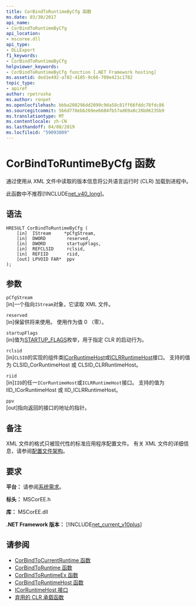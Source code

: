 ```yaml
---
title: CorBindToRuntimeByCfg 函数
ms.date: 03/30/2017
api_name:
- CorBindToRuntimeByCfg
api_location:
- mscoree.dll
api_type:
- DLLExport
f1_keywords:
- CorBindToRuntimeByCfg
helpviewer_keywords:
- CorBindToRuntimeByCfg function [.NET Framework hosting]
ms.assetid: ded1e492-a782-4185-9c66-709e421c1782
topic_type:
- apiref
author: rpetrusha
ms.author: ronpet
ms.openlocfilehash: bbba208296dd2099c9da58c81ff66fddc78fdc86
ms.sourcegitcommit: 5b6d778ebb269ee6684fb57ad69a8c28b06235b9
ms.translationtype: MT
ms.contentlocale: zh-CN
ms.lasthandoff: 04/08/2019
ms.locfileid: "59093809"
---
```

# <a name="corbindtoruntimebycfg-function"></a>CorBindToRuntimeByCfg 函数
通过使用从 XML 文件中读取的版本信息将公共语言运行时 (CLR) 加载到进程中。  
  
 此函数中不推荐[!INCLUDE[net_v40_long](../../../../includes/net-v40-long-md.md)]。  
  
## <a name="syntax"></a>语法  
  
```  
HRESULT CorBindToRuntimeByCfg (  
    [in]  IStream     *pCfgStream,  
    [in]  DWORD        reserved,  
    [in]  DWORD        startupFlags,  
    [in]  REFCLSID     rclsid,  
    [in]  REFIID       riid,   
    [out] LPVOID FAR*  ppv  
);  
```  
  
## <a name="parameters"></a>参数  
 `pCfgStream`  
 [in]一个指向`IStream`对象，它读取 XML 文件。  
  
 `reserved`  
 [in]保留供将来使用。 使用作为值 0 （零）。  
  
 `startupFlags`  
 [in]值为[STARTUP_FLAGS](../../../../docs/framework/unmanaged-api/hosting/startup-flags-enumeration.md)枚举，用于指定 CLR 的启动行为。  
  
 `rclsid`  
 [in]`CLSID`的实现的组件类[ICorRuntimeHost](../../../../docs/framework/unmanaged-api/hosting/icorruntimehost-interface.md)或[ICLRRuntimeHost](../../../../docs/framework/unmanaged-api/hosting/iclrruntimehost-interface.md)接口。 支持的值为 CLSID_CorRuntimeHost 或 CLSID_CLRRuntimeHost。  
  
 `riid`  
 [in]`IID`的任一`ICorRuntimeHost`或`ICLRRuntimeHost`接口。 支持的值为 IID_ICorRuntimeHost 或 IID_ICLRRuntimeHost。  
  
 `ppv`  
 [out]指向返回的接口的地址的指针。  
  
## <a name="remarks"></a>备注  
 XML 文件的格式只被现代性的标准应用程序配置文件。 有关 XML 文件的详细信息，请参阅[配置文件架构](../../../../docs/framework/configure-apps/file-schema/index.md)。  
  
## <a name="requirements"></a>要求  
 **平台：** 请参阅[系统需求](../../../../docs/framework/get-started/system-requirements.md)。  
  
 **标头：** MSCorEE.h  
  
 **库：** MSCorEE.dll  
  
 **.NET Framework 版本：** [!INCLUDE[net_current_v10plus](../../../../includes/net-current-v10plus-md.md)]  
  
## <a name="see-also"></a>请参阅

- [CorBindToCurrentRuntime 函数](../../../../docs/framework/unmanaged-api/hosting/corbindtocurrentruntime-function.md)
- [CorBindToRuntime 函数](../../../../docs/framework/unmanaged-api/hosting/corbindtoruntime-function.md)
- [CorBindToRuntimeEx 函数](../../../../docs/framework/unmanaged-api/hosting/corbindtoruntimeex-function.md)
- [CorBindToRuntimeHost 函数](../../../../docs/framework/unmanaged-api/hosting/corbindtoruntimehost-function.md)
- [ICorRuntimeHost 接口](../../../../docs/framework/unmanaged-api/hosting/icorruntimehost-interface.md)
- [弃用的 CLR 承载函数](../../../../docs/framework/unmanaged-api/hosting/deprecated-clr-hosting-functions.md)
